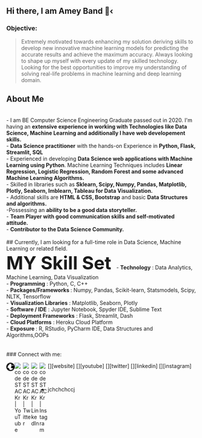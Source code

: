 ## Hi there, I am Amey Band 👋‹

### Objective:
> Extremely motivated towards enhancing my solution deriving skills to develop new innovative machine learning models for predicting the accurate results and achieve the maximum accuracy. Always looking to shape up myself with every update of my skilled technology. Looking for the best opportunities to improve my understanding of solving real-life problems in machine learning and deep learning domain. 

## About Me
<br>
- I am BE Computer Science Engineering Graduate passed out in 2020. I'm having an <b>extensive experience in working with Technologies like Data Science, Machine Learning and additionally I have web developement skills.</b>
<br>
- <b>Data Science practitioner</b> with the hands-on Experience in <b>Python, Flask, Streamlit, SQL</b>
<br>
- Experienced in developing <b>Data Science web applications with Machine Learning using Python</b>. Machine Learning Techniques includes <b>Linear Regression, Logistic Regression, Random Forest and some advanced Machine Learning Algorithms.</b>
<br>
- Skilled in libraries such as <b>Sklearn, Scipy, Numpy, Pandas, Matplotlib, Plotly, Seaborn, Imblearn, Tableau for Data Visualization.</b>
<br>
- Additional skills are <b>HTML & CSS, Bootstrap</b> and basic <b>Data Structures and algorithms.</b>
<br>
-Possessing an <b>ability to be a good data storyteller.</b>
<br>
- <b>Team Player with good communication skills and self-motivated attitude.</b>
<br>
- <b>Contributor to the Data Science Community.</b>
<br><br>
## Currently, I am looking for a full-time role in Data Science, Machine Learning or related field.
<br>
<html><font size="15"><b>MY Skill Set</b> </font></html>
- <b>Technology</b>               : Data Analytics, Machine Learning, Data Visualization
<br>
- <b>Programming</b>               : Python, C, C++
<br>
- <b>Packages/Frameworks </b>      : Numpy, Pandas, Scikit-learn, Statsmodels, Scipy, NLTK, Tensorflow
<br>
- <b>Visualization Libraries</b>   : Matplotlib, Seaborn, Plotly 
<br>
- <b>Software / IDE</b>            : Jupyter Notebook, Spyder IDE, Sublime Text
<br>
- <b>Deployment Frameworks</b>     : Flask, Streamlit, Dash 
<br>
- <b>Cloud Platforms</b>           : Heroku Cloud Platform 
<br>
- <b>Exposure </b>                 : R, RStudio, PyCharm IDE, Data Structures and Algorithms,OOPs
<br>
<!--
<br><br>
![Alt Text](https://github.com/DheerajKumar97/DheerajKumar97/blob/master/res%20gif.gif)
-->
<br><br>
### Connect with me:

[<img align="left" alt="codeSTACKr.com" width="22px" src="https://raw.githubusercontent.com/iconic/open-iconic/master/svg/globe.svg" />][website]
[<img align="left" alt="codeSTACKr | YouTube" width="22px" src="https://cdn.jsdelivr.net/npm/simple-icons@v3/icons/youtube.svg" />][youtube]
[<img align="left" alt="codeSTACKr | Twitter" width="22px" src="https://cdn.jsdelivr.net/npm/simple-icons@v3/icons/twitter.svg" />][twitter]
[<img align="left" alt="codeSTACKr | LinkedIn" width="22px" src="https://cdn.jsdelivr.net/npm/simple-icons@v3/icons/linkedin.svg" />][linkedin]
[<img align="left" alt="codeSTACKr | Instagram" width="22px" src="https://cdn.jsdelivr.net/npm/simple-icons@v3/icons/instagram.svg" />][instagram]

<br />

- jchchchccj
